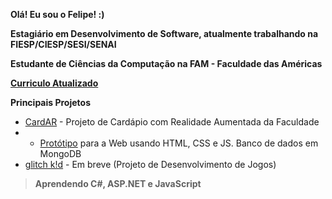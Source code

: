 **Olá! Eu sou o Felipe! :)**

**Estagiário em Desenvolvimento de Software, atualmente trabalhando na FIESP/CIESP/SESI/SENAI**

**Estudante de Ciências da Computação na FAM - Faculdade das Américas**

**[Curriculo Atualizado](https://curriculum.hifeeeh.com/ "Curriculo Atualizado")**

**Principais Projetos**
+ [CardAR](https://github.com/cardapioAR "CardAR") - Projeto de Cardápio com Realidade Aumentada da Faculdade
+ + [Protótipo](https://github.com/cardapioAR/cardAR-web "Protótipo") para a Web usando HTML, CSS e JS. Banco de dados em MongoDB
+ [glitch k!d](https://github.com/glitch-kid "glitch k!d") - Em breve (Projeto de Desenvolvimento de Jogos)

> **Aprendendo C#, ASP.NET e JavaScript**
